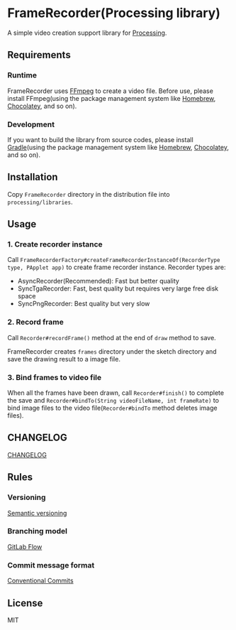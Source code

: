 # FrameRecorder(Processing library)

A simple video creation support library for [Processing](https://processing.org/).

## Requirements

### Runtime

FrameRecorder uses [FFmpeg](https://www.ffmpeg.org/) to create a video file. Before use, please install FFmpeg(using the package management system like [Homebrew](https://brew.sh/), [Chocolatey](https://chocolatey.org/), and so on).

### Development

If you want to build the library from source codes, please install [Gradle](https://gradle.org/)(using the package management system like [Homebrew](https://brew.sh/), [Chocolatey](https://chocolatey.org/), and so on).

## Installation

Copy `FrameRecorder` directory in the distribution file into `processing/libraries`.

## Usage

### 1. Create recorder instance

Call `FrameRecorderFactory#createFrameRecorderInstanceOf(RecorderType type, PApplet app)` to create frame recorder instance. Recorder types are:

- AsyncRecorder(Recommended): Fast but better quality
- SyncTgaRecorder: Fast, best quality but requires very large free disk space
- SyncPngRecorder: Best quality but very slow

### 2. Record frame

Call `Recorder#recordFrame()` method at the end of `draw` method to save.

FrameRecorder creates `frames` directory under the sketch directory and save the drawing result to a image file.

### 3. Bind frames to video file

When all the frames have been drawn, call `Recorder#finish()` to complete the save and `Recorder#bindTo(String videoFileName, int frameRate)` to bind image files to the video file(`Recorder#bindTo` method deletes image files).

## CHANGELOG

[CHANGELOG](CHANGELOG.md)

## Rules

### Versioning

[Semantic versioning](https://semver.org/)

### Branching model

[GitLab Flow](https://docs.gitlab.com/ee/topics/gitlab_flow.html)

### Commit message format

[Conventional Commits](https://www.conventionalcommits.org/)

## License

MIT
